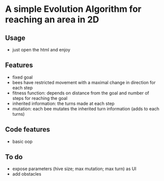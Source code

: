# A simple Evolution Algorithm for reaching an area in 2D
## Usage
- just open the html and enjoy
## Features
- fixed goal
- bees have restricted movement with a maximal change in direction for each step
- fitness function: depends on distance from the goal and number of steps for reaching the goal
- inherited information: the turns made at each step
- mutation: each bee mutates the inherited turn information (adds to each turns)
## Code features
- basic oop 
## To do
- expose parameters (hive size; max mutation; max turn) as UI
- add obstacles
